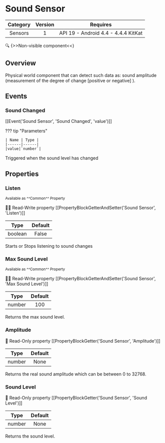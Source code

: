 # Sound Sensor

| Category | Version | Requires |
|:--------:|:-------:|:--------:|
|Sensors|1|API 19 - Android 4.4 - 4.4.4 KitKat|

:mag: {>>Non-visible component<<}

## Overview

Physical world component that can detect such data as: sound amplitude (measurement of the degree of change [positive or negative] ).

## Events

### Sound Changed

[[Event('Sound Sensor', 'Sound Changed', 'value')]]

??? tip "Parameters"

    | Name | Type |
    |------|------|
    |value|`number`|


Triggered when the sound level has changed

## Properties

### Listen

<small>Available as ^^Common^^ Property</small>

:eyes::pencil: Read-Write property
[[PropertyBlockGetterAndSetter('Sound Sensor', 'Listen')]]

| Type | Default |
|:----:|:-------:|
|boolean|False|

Starts or Stops listening to sound changes

### Max Sound Level

<small>Available as ^^Common^^ Property</small>

:eyes::pencil: Read-Write property
[[PropertyBlockGetterAndSetter('Sound Sensor', 'Max Sound Level')]]

| Type | Default |
|:----:|:-------:|
|number|100|

Returns the max sound level.

### Amplitude

:eyes: Read-Only property
[[PropertyBlockGetter('Sound Sensor', 'Amplitude')]]

| Type | Default |
|:----:|:-------:|
|number|None|

Returns the real sound amplitude which can be between 0 to 32768.

### Sound Level

:eyes: Read-Only property
[[PropertyBlockGetter('Sound Sensor', 'Sound Level')]]

| Type | Default |
|:----:|:-------:|
|number|None|

Returns the sound level.